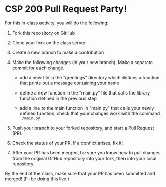# CSP 200 Pull Request Party!

For this in-class activity, you will do the following:

1. Fork this repository on GitHub

2. Clone your fork on the class server

3. Create a new branch to make a contribution

4. Make the following changes (in your new branch). Make a separate commit for
   each change.

   - add a new file in the "greetings" directory which defines a function that
     prints out a message containing your name

   - define a new function in the "main.py" file that calls the library function
     defined in the previous step

   - add a line to the main function in "main.py" that calls your newly defined
     function; check that your changes work with the command `./main.py`

5. Push your branch to your forked repository, and start a Pull Request (PR).

6. Check the status of your PR. If a conflict arises, fix it!

7. After your PR has been merged, be sure you know how to pull changes from the
   original GitHub repository into your fork, then into your local repository.

By the end of the class, make sure that your PR has been submitted and merged!
(I'll be doing this live.)
